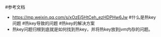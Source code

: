 #参考文档
* https://mp.weixin.qq.com/s/xOzEj5HtCeh_ezHDPHw6Jw
#什么是热key问题
#热key导致的问题
#热key的解决方案
* 热key问题归根到底就是如何找到热key，并将热key放到jvm内存的问题。
